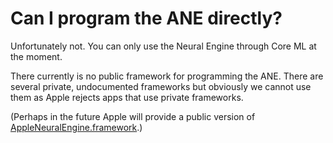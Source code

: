 # Can I program the ANE directly?

Unfortunately not. You can only use the Neural Engine through Core ML at the moment.

There currently is no public framework for programming the ANE. There are several private, undocumented frameworks but obviously we cannot use them as Apple rejects apps that use private frameworks. 

(Perhaps in the future Apple will provide a public version of [AppleNeuralEngine.framework](https://github.com/nst/iOS-Runtime-Headers/tree/master/PrivateFrameworks/AppleNeuralEngine.framework).)
